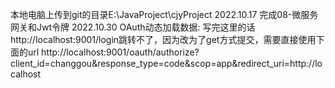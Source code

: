 本地电脑上传到git的目录E:\JavaProject\cjyProject
2022.10.17 完成08-微服务网关和Jwt令牌
2022.10.30 OAuth动态加载数据:
写完这里的话 http://localhost:9001/login跳转不了，因为改为了get方式提交，需要直接使用下面的url
http://localhost:9001/oauth/authorize?client_id=changgou&response_type=code&scop=app&redirect_uri=http://localhost

